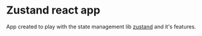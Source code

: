 # Zustand react app

App created to play with the state management lib [zustand](https://github.com/pmndrs/zustand) and it's features.
